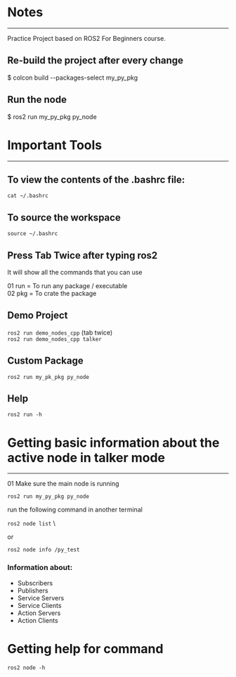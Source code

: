 # Notes

-----
Practice Project based on ROS2 For Beginners course.

## Re-build the project after every change

$ colcon build --packages-select my_py_pkg

## Run the node

$ ros2 run my_py_pkg py_node

# Important Tools

-----

## To view the contents of the .bashrc file:

 ` cat ~/.bashrc `

## To source the workspace

 ` source ~/.bashrc `

## Press Tab Twice after typing ros2  

It will show all the commands that you can use

01 run = To run any package / executable \
02 pkg = To crate the package

## Demo Project

` ros2 run demo_nodes_cpp ` (tab twice) \
 ` ros2 run demo_nodes_cpp talker `

## Custom Package

 ` ros2 run my_pk_pkg py_node `

## Help

 ` ros2 run -h `

# Getting basic information about the active node in talker mode

-----

01 Make sure the main node is running

 ` ros2 run my_py_pkg py_node `

run the following command in another terminal

` ros2 node list ` \

or 

 ` ros2 node info /py_test `

<h3>Information about:</h3>
<ul>
<li>Subscribers</li>
<li>Publishers</li>
<li>Service Servers</li>
<li>Service Clients</li>
<li>Action Servers</li>
<li>Action Clients</li>
</ul>


# Getting help for command
` ros2 node -h `